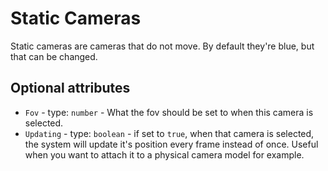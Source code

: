 # Static Cameras

Static cameras are cameras that do not move. By default they're blue, but that can be changed.

## Optional attributes

* `Fov` - type: `number` - What the fov should be set to when this camera is selected.
* `Updating` - type: `boolean` - if set to `true`, when that camera is selected, the system will update it's position every frame instead of once. Useful when you want to attach it to a physical camera model for example.
